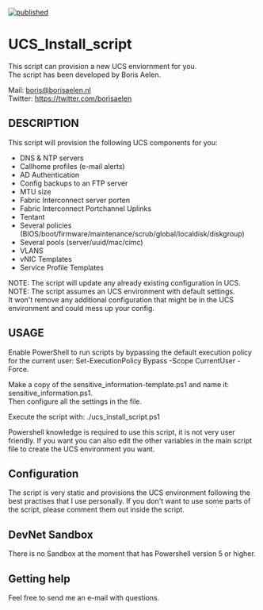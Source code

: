 [![published](https://static.production.devnetcloud.com/codeexchange/assets/images/devnet-published.svg)](https://developer.cisco.com/codeexchange/github/repo/baelen-git/ucs_install_script)


# UCS_Install_script

This script can provision a new UCS enviornment for you. <br>
The script has been developed by Boris Aelen. <br>

Mail: boris@borisaelen.nl <br>
Twitter: https://twitter.com/borisaelen <br>

## DESCRIPTION
This script will provision the following UCS components for you:
-	DNS & NTP servers
-	Callhome profiles  (e-mail alerts)
-	AD Authentication
-	Config backups to an FTP server
-	MTU size 
-	Fabric Interconnect server porten
-	Fabric Interconnect Portchannel Uplinks
-	Tentant 
-	Several policies (BIOS/boot/firmware/maintenance/scrub/global/localdisk/diskgroup)
-	Several pools (server/uuid/mac/cimc)
-	VLANS
-	vNIC Templates
-	Service Profile Templates

NOTE: The script will update any already existing configuration in UCS.<br>
NOTE: The script assumes an UCS environment with default settings. <br>
      It won't remove any additional configuration that might be in the UCS environment and could mess up your config.<br>

## USAGE

Enable PowerShell to run scripts by bypassing the default execution policy for the current user:
Set-ExecutionPolicy Bypass -Scope CurrentUser -Force. 

Make a copy of the sensitive_information-template.ps1 and name it: sensitive_information.ps1.<br>
Then configure all the settings in the file.<br>

Execute the script with:
./ucs_install_script.ps1

Powershell knowledge is required to use this script, it is not very user friendly.
If you want you can also edit the other variables in the main script file to create the UCS environment you want.<br>

## Configuration

The script is very static and provisions the UCS environment following the best practises that I use personally.
If you don't want to use some parts of the script, please comment them out inside the script.

## DevNet Sandbox

There is no Sandbox at the moment that has Powershell version 5 or higher.

## Getting help

Feel free to send me an e-mail with questions.


